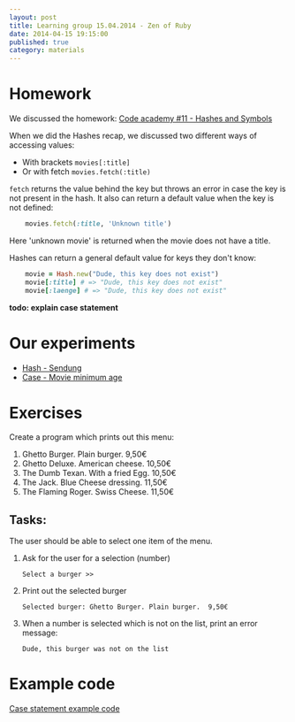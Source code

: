 ```yaml
---
layout: post
title: Learning group 15.04.2014 - Zen of Ruby
date: 2014-04-15 19:15:00
published: true
category: materials
---
```


# Homework

We discussed the homework: [Code academy #11 - Hashes and
Symbols](http://www.codecademy.com/de/courses/ruby-beginner-en-Qn7Qw/0/1?curriculum_id=5059f8619189a5000201fbcb)

When we did the Hashes recap, we discussed two different ways of accessing values:

- With brackets `movies[:title]`
- Or with fetch `movies.fetch(:title)`

`fetch` returns the value behind the key but throws an error in case the key is not present in the hash.
It also can return a default value when the key is not defined:

```Ruby
    movies.fetch(:title, 'Unknown title')
```
Here 'unknown movie' is returned when the movie does not have a title.

Hashes can return a general default value for keys they don't know:

```Ruby
    movie = Hash.new("Dude, this key does not exist")
    movie[:title] # => "Dude, this key does not exist"
    movie[:laenge] # => "Dude, this key does not exist"
```

**todo: explain case statement**

# Our experiments

* [Hash - Sendung](https://github.com/rubyseeds/materials/blob/gh-pages/files/hashes_sendungen.rb)
* [Case - Movie minimum age](https://github.com/rubyseeds/materials/blob/gh-pages/files/case_age_movies.rb)

# Exercises

Create a program which prints out this menu:

1. Ghetto Burger. Plain burger.  9,50€
2. Ghetto Deluxe. American cheese.  10,50€
3. The Dumb Texan. With a fried Egg.  10,50€
4. The Jack. Blue Cheese dressing.  11,50€
5. The Flaming Roger. Swiss Cheese.  11,50€

## Tasks:

The user should be able to select one item of the menu.

1. Ask for the user for a selection (number)

    `Select a burger >>`

2. Print out the selected burger

    `Selected burger: Ghetto Burger. Plain burger.  9,50€`
3. When a number is selected which is not on the list, print an error message:

    `Dude, this burger was not on the list`



# Example code

[Case statement example code](https://github.com/rubyseeds/materials/blob/gh-pages/files/case.rb)
